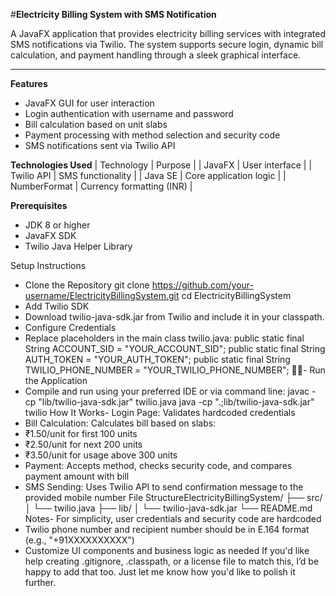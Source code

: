 #**Electricity Billing System with SMS Notification**

A JavaFX application that provides electricity billing services with integrated SMS notifications via Twilio. The system supports secure login, dynamic bill calculation, and payment handling through a sleek graphical interface.
___

**Features**
- JavaFX GUI for user interaction
- Login authentication with username and password
- Bill calculation based on unit slabs
- Payment processing with method selection and security code
- SMS notifications sent via Twilio API

**Technologies Used**
| Technology | Purpose | 
| JavaFX | User interface | 
| Twilio API | SMS functionality | 
| Java SE | Core application logic | 
| NumberFormat | Currency formatting (INR) | 



**Prerequisites**
- JDK 8 or higher
- JavaFX SDK
- Twilio Java Helper Library

Setup Instructions
- Clone the Repository
git clone https://github.com/your-username/ElectricityBillingSystem.git
cd ElectricityBillingSystem
- Add Twilio SDK
- Download twilio-java-sdk.jar from Twilio and include it in your classpath.
- Configure Credentials
- Replace placeholders in the main class twilio.java:
public static final String ACCOUNT_SID = "YOUR_ACCOUNT_SID";
public static final String AUTH_TOKEN = "YOUR_AUTH_TOKEN";
public static final String TWILIO_PHONE_NUMBER = "YOUR_TWILIO_PHONE_NUMBER";
- Run the Application
- Compile and run using your preferred IDE or via command line:
javac -cp "lib/twilio-java-sdk.jar" twilio.java
java -cp ".;lib/twilio-java-sdk.jar" twilio
How It Works- Login Page: Validates hardcoded credentials
- Bill Calculation: Calculates bill based on slabs:
- ₹1.50/unit for first 100 units
- ₹2.50/unit for next 200 units
- ₹3.50/unit for usage above 300 units
- Payment: Accepts method, checks security code, and compares payment amount with bill
- SMS Sending: Uses Twilio API to send confirmation message to the provided mobile number
File StructureElectricityBillingSystem/
├── src/
│   └── twilio.java
├── lib/
│   └── twilio-java-sdk.jar
└── README.md
Notes- For simplicity, user credentials and security code are hardcoded
- Twilio phone number and recipient number should be in E.164 format (e.g., "+91XXXXXXXXXX")
- Customize UI components and business logic as needed
If you'd like help creating .gitignore, .classpath, or a license file to match this, I’d be happy to add that too. Just let me know how you'd like to polish it further.
